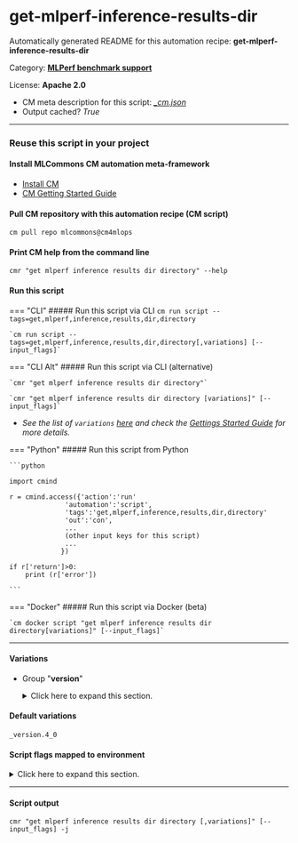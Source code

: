 # get-mlperf-inference-results-dir
Automatically generated README for this automation recipe: **get-mlperf-inference-results-dir**

Category: **[MLPerf benchmark support](..)**

License: **Apache 2.0**


* CM meta description for this script: *[_cm.json](https://github.com/mlcommons/cm4mlops/tree/main/script/get-mlperf-inference-results-dir/_cm.json)*
* Output cached? *True*

---
### Reuse this script in your project

#### Install MLCommons CM automation meta-framework

* [Install CM](https://docs.mlcommons.org/ck/install)
* [CM Getting Started Guide](https://docs.mlcommons.org/ck/getting-started/)

#### Pull CM repository with this automation recipe (CM script)

```cm pull repo mlcommons@cm4mlops```

#### Print CM help from the command line

````cmr "get mlperf inference results dir directory" --help````

#### Run this script

=== "CLI"
    ##### Run this script via CLI
    `cm run script --tags=get,mlperf,inference,results,dir,directory`

    `cm run script --tags=get,mlperf,inference,results,dir,directory[,variations] [--input_flags]`

=== "CLI Alt"
    ##### Run this script via CLI (alternative)

    `cmr "get mlperf inference results dir directory"`

    `cmr "get mlperf inference results dir directory [variations]" [--input_flags]`


* *See the list of `variations` [here](#variations) and check the [Gettings Started Guide](https://github.com/mlcommons/ck/blob/dev/docs/getting-started.md) for more details.*

=== "Python"
    ##### Run this script from Python


    ```python

    import cmind

    r = cmind.access({'action':'run'
                  'automation':'script',
                  'tags':'get,mlperf,inference,results,dir,directory'
                  'out':'con',
                  ...
                  (other input keys for this script)
                  ...
                 })

    if r['return']>0:
        print (r['error'])

    ```


=== "Docker"
    ##### Run this script via Docker (beta)

    `cm docker script "get mlperf inference results dir directory[variations]" [--input_flags]`

___


#### Variations

  * Group "**version**"
    <details>
    <summary>Click here to expand this section.</summary>

    * `_version.#`
      - Environment variables:
        - *CM_MLPERF_INFERENCE_RESULTS_VERSION*: `#`
      - Workflow:
    * **`_version.4_0`** (default)
      - Environment variables:
        - *CM_MLPERF_INFERENCE_RESULTS_VERSION*: `4_0`
      - Workflow:

    </details>


#### Default variations

`_version.4_0`

#### Script flags mapped to environment
<details>
<summary>Click here to expand this section.</summary>

* `--results_dir=value`  &rarr;  `CM_MLPERF_INFERENCE_RESULTS_DIR=value`

**Above CLI flags can be used in the Python CM API as follows:**

```python
r=cm.access({... , "results_dir":...}
```

</details>


___
#### Script output
`cmr "get mlperf inference results dir directory [,variations]" [--input_flags] -j`